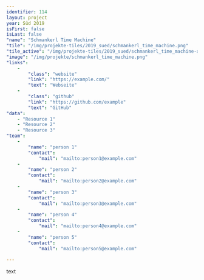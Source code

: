 ```yaml
---
identifier: 114
layout: project
year: Süd 2019
isFirst: false
isLast: false
"name": "Schmankerl Time Machine"
"tile": "/img/projekte-tiles/2019_sued/schmankerl_time_machine.png"
"tile_active": "/img/projekte-tiles/2019_sued/schmankerl_time_machine-active.png"
"image": "/img/projekte/schmankerl_time_machine.png"
"links":
    -
        "class": "website"
        "link": "https://example.com/"
        "text": "Webseite"
    -
        "class": "github"
        "link": "https://github.com/example"
        "text": "GitHub"
"data":
    - "Resource 1"
    - "Resource 2"
    - "Resource 3"
"team":
    -
        "name": "person 1"
        "contact":
            "mail": "mailto:person1@example.com"
    -
        "name": "person 2"
        "contact":
            "mail": "mailto:person2@example.com"
    -
        "name": "person 3"
        "contact":
            "mail": "mailto:person3@example.com"
    -
        "name": "person 4"
        "contact":
            "mail": "mailto:person4@example.com"
    -
        "name": "person 5"
        "contact":
            "mail": "mailto:person5@example.com"
           
---
```

text